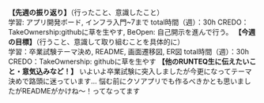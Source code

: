 **【先週の振り返り】**（行ったこと、意識したこと）  
学習: アプリ開発ボード, インフラ入門~7まで
total時間（週）：30h
CREDO：TakeOwnership:githubに草を生やす, BeOpen: 自己開示を進んで行う。
**【今週の目標】**（行うこと、意識して取り組むことを具体的に）  
学習：卒業試験テーマ決め, README, 画面遷移図, ER図
total時間（週）：30h
CREDO：TakeOwnership: githubに草を生やす
**【他のRUNTEQ生に伝えたいこと・意気込みなど！】**
いよいよ卒業試験に突入しましたが今更になってテーマ決めで路頭に迷っています…
悩む前にクソアプリでも作るべきかとも思いましたがREADMEがかけね〜！ってなってます
